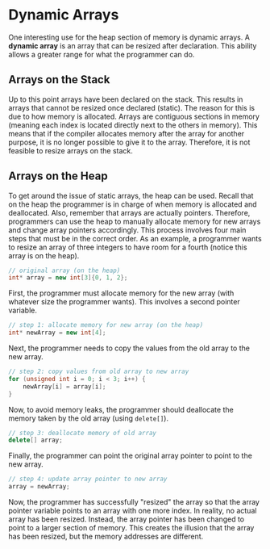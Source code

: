 # Dynamic Arrays

One interesting use for the heap section of memory is dynamic arrays. A **dynamic array** is an array that can be resized after declaration. This ability allows a greater range for what the programmer can do.

## Arrays on the Stack

Up to this point arrays have been declared on the stack. This results in arrays that cannot be resized once declared (static). The reason for this is due to how memory is allocated. Arrays are contiguous sections in memory (meaning each index is located directly next to the others in memory). This means that if the compiler allocates memory after the array for another purpose, it is no longer possible to give it to the array. Therefore, it is not feasible to resize arrays on the stack.

## Arrays on the Heap

To get around the issue of static arrays, the heap can be used. Recall that on the heap the programmer is in charge of when memory is allocated and deallocated. Also, remember that arrays are actually pointers. Therefore, programmers can use the heap to manually allocate memory for new arrays and change array pointers accordingly. This process involves four main steps that must be in the correct order. As an example, a programmer wants to resize an array of three integers to have room for a fourth (notice this array is on the heap).

```C++
// original array (on the heap)
int* array = new int[3]{0, 1, 2};
```

First, the programmer must allocate memory for the new array (with whatever size the programmer wants). This involves a second pointer variable.

```C++
// step 1: allocate memory for new array (on the heap)
int* newArray = new int[4];
```

Next, the programmer needs to copy the values from the old array to the new array.

```C++
// step 2: copy values from old array to new array
for (unsigned int i = 0; i < 3; i++) {
    newArray[i] = array[i];
}
```

Now, to avoid memory leaks, the programmer should deallocate the memory taken by the old array (using `delete[]`).

```C++
// step 3: deallocate memory of old array
delete[] array;
```

Finally, the programmer can point the original array pointer to point to the new array.

```C++
// step 4: update array pointer to new array
array = newArray;
```

Now, the programmer has successfully "resized" the array so that the array pointer variable points to an array with one more index. In reality, no actual array has been resized. Instead, the array pointer has been changed to point to a larger section of memory. This creates the illusion that the array has been resized, but the memory addresses are different. 
